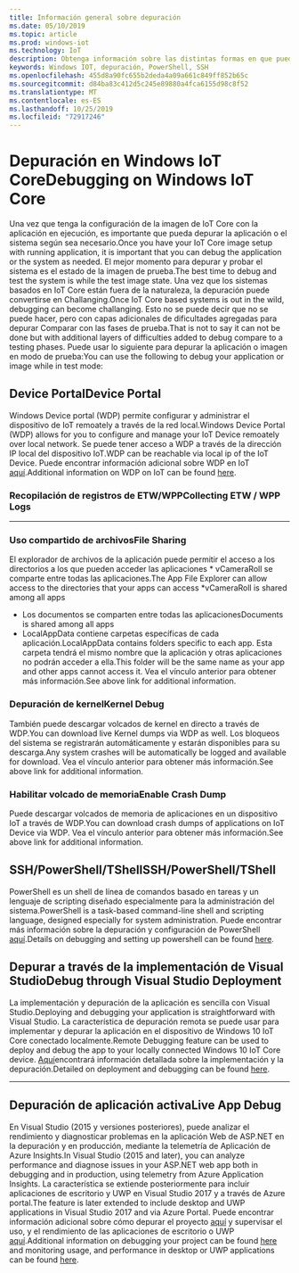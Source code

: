 ```yaml
---
title: Información general sobre depuración
ms.date: 05/10/2019
ms.topic: article
ms.prod: windows-iot
ms.technology: IoT
description: Obtenga información sobre las distintas formas en que puede depurar Windows 10 IoT Core.
keywords: Windows IOT, depuración, PowerShell, SSH
ms.openlocfilehash: 455d8a90fc655b2deda4a09a661c849ff852b65c
ms.sourcegitcommit: d84ba83c412d5c245e89880a4fca6155d98c8f52
ms.translationtype: MT
ms.contentlocale: es-ES
ms.lasthandoff: 10/25/2019
ms.locfileid: "72917246"
---
```

# <a name="debugging-on-windows-iot-core"></a><span data-ttu-id="3e8e0-104">Depuración en Windows IoT Core</span><span class="sxs-lookup"><span data-stu-id="3e8e0-104">Debugging on Windows IoT Core</span></span>
<span data-ttu-id="3e8e0-105">Una vez que tenga la configuración de la imagen de IoT Core con la aplicación en ejecución, es importante que pueda depurar la aplicación o el sistema según sea necesario.</span><span class="sxs-lookup"><span data-stu-id="3e8e0-105">Once you have your IoT Core image setup with running application, it is important that you can debug the application or the system as needed.</span></span> <span data-ttu-id="3e8e0-106">El mejor momento para depurar y probar el sistema es el estado de la imagen de prueba.</span><span class="sxs-lookup"><span data-stu-id="3e8e0-106">The best time to debug and test the system is while the test image state.</span></span> <span data-ttu-id="3e8e0-107">Una vez que los sistemas basados en IoT Core están fuera de la naturaleza, la depuración puede convertirse en Challanging.</span><span class="sxs-lookup"><span data-stu-id="3e8e0-107">Once IoT Core based systems is out in the wild, debugging can become challanging.</span></span> <span data-ttu-id="3e8e0-108">Esto no se puede decir que no se puede hacer, pero con capas adicionales de dificultades agregadas para depurar Comparar con las fases de prueba.</span><span class="sxs-lookup"><span data-stu-id="3e8e0-108">That is not to say it can not be done but with additional layers of difficulties added to debug compare to a testing phases.</span></span> <span data-ttu-id="3e8e0-109">Puede usar lo siguiente para depurar la aplicación o imagen en modo de prueba:</span><span class="sxs-lookup"><span data-stu-id="3e8e0-109">You can use the following to debug your application or image while in test mode:</span></span>

## <a name="device-portal"></a><span data-ttu-id="3e8e0-110">Device Portal</span><span class="sxs-lookup"><span data-stu-id="3e8e0-110">Device Portal</span></span>
<span data-ttu-id="3e8e0-111">Windows Device portal (WDP) permite configurar y administrar el dispositivo de IoT remoately a través de la red local.</span><span class="sxs-lookup"><span data-stu-id="3e8e0-111">Windows Device Portal (WDP) allows for you to configure and manage your IoT Device remoately over local network.</span></span> <span data-ttu-id="3e8e0-112">Se puede tener acceso a WDP a través de la dirección IP local del dispositivo IoT.</span><span class="sxs-lookup"><span data-stu-id="3e8e0-112">WDP can be reachable via local ip of the IoT Device.</span></span> <span data-ttu-id="3e8e0-113">Puede encontrar información adicional sobre WDP en IoT [aquí](https://docs.microsoft.com/en-us/windows/iot-core/manage-your-device/DevicePortal).</span><span class="sxs-lookup"><span data-stu-id="3e8e0-113">Additional information on WDP on IoT can be found [here](https://docs.microsoft.com/en-us/windows/iot-core/manage-your-device/DevicePortal).</span></span>

### <a name="collecting-etw--wpp-logs"></a><span data-ttu-id="3e8e0-114">Recopilación de registros de ETW/WPP</span><span class="sxs-lookup"><span data-stu-id="3e8e0-114">Collecting ETW / WPP Logs</span></span> 
-----

### <a name="file-sharing"></a><span data-ttu-id="3e8e0-115">Uso compartido de archivos</span><span class="sxs-lookup"><span data-stu-id="3e8e0-115">File Sharing</span></span>
<span data-ttu-id="3e8e0-116">El explorador de archivos de la aplicación puede permitir el acceso a los directorios a los que pueden acceder las aplicaciones \* vCameraRoll se comparte entre todas las aplicaciones.</span><span class="sxs-lookup"><span data-stu-id="3e8e0-116">The App File Explorer can allow access to the directories that your apps can access \*vCameraRoll is shared among all apps</span></span>
* <span data-ttu-id="3e8e0-117">Los documentos se comparten entre todas las aplicaciones</span><span class="sxs-lookup"><span data-stu-id="3e8e0-117">Documents is shared among all apps</span></span>
* <span data-ttu-id="3e8e0-118">LocalAppData contiene carpetas específicas de cada aplicación.</span><span class="sxs-lookup"><span data-stu-id="3e8e0-118">LocalAppData contains folders specific to each app.</span></span> <span data-ttu-id="3e8e0-119">Esta carpeta tendrá el mismo nombre que la aplicación y otras aplicaciones no podrán acceder a ella.</span><span class="sxs-lookup"><span data-stu-id="3e8e0-119">This folder will be the same name as your app and other apps cannot access it.</span></span>
<span data-ttu-id="3e8e0-120">Vea el vínculo anterior para obtener más información.</span><span class="sxs-lookup"><span data-stu-id="3e8e0-120">See above link for additional information.</span></span>

### <a name="kernel-debug"></a><span data-ttu-id="3e8e0-121">Depuración de kernel</span><span class="sxs-lookup"><span data-stu-id="3e8e0-121">Kernel Debug</span></span>
<span data-ttu-id="3e8e0-122">También puede descargar volcados de kernel en directo a través de WDP.</span><span class="sxs-lookup"><span data-stu-id="3e8e0-122">You can download live Kernel dumps via WDP as well.</span></span> <span data-ttu-id="3e8e0-123">Los bloqueos del sistema se registrarán automáticamente y estarán disponibles para su descarga.</span><span class="sxs-lookup"><span data-stu-id="3e8e0-123">Any system crashes will be automatically be logged and available for download.</span></span> <span data-ttu-id="3e8e0-124">Vea el vínculo anterior para obtener más información.</span><span class="sxs-lookup"><span data-stu-id="3e8e0-124">See above link for additional information.</span></span>

### <a name="enable-crash-dump"></a><span data-ttu-id="3e8e0-125">Habilitar volcado de memoria</span><span class="sxs-lookup"><span data-stu-id="3e8e0-125">Enable Crash Dump</span></span>
<span data-ttu-id="3e8e0-126">Puede descargar volcados de memoria de aplicaciones en un dispositivo IoT a través de WDP.</span><span class="sxs-lookup"><span data-stu-id="3e8e0-126">You can download crash dumps of applications on IoT Device via WDP.</span></span> <span data-ttu-id="3e8e0-127">Vea el vínculo anterior para obtener más información.</span><span class="sxs-lookup"><span data-stu-id="3e8e0-127">See above link for additional information.</span></span>

## <a name="sshpowershelltshell"></a><span data-ttu-id="3e8e0-128">SSH/PowerShell/TShell</span><span class="sxs-lookup"><span data-stu-id="3e8e0-128">SSH/PowerShell/TShell</span></span>
<span data-ttu-id="3e8e0-129">PowerShell es un shell de línea de comandos basado en tareas y un lenguaje de scripting diseñado especialmente para la administración del sistema.</span><span class="sxs-lookup"><span data-stu-id="3e8e0-129">PowerShell is a task-based command-line shell and scripting language, designed especially for system administration.</span></span> <span data-ttu-id="3e8e0-130">Puede encontrar más información sobre la depuración y configuración de PowerShell [aquí](../connect-your-device/powershell.md).</span><span class="sxs-lookup"><span data-stu-id="3e8e0-130">Details on debugging and setting up powershell can be found [here](../connect-your-device/powershell.md).</span></span>

## <a name="debug-through-visual-studio-deployment"></a><span data-ttu-id="3e8e0-131">Depurar a través de la implementación de Visual Studio</span><span class="sxs-lookup"><span data-stu-id="3e8e0-131">Debug through Visual Studio Deployment</span></span>
<span data-ttu-id="3e8e0-132">La implementación y depuración de la aplicación es sencilla con Visual Studio.</span><span class="sxs-lookup"><span data-stu-id="3e8e0-132">Deploying and debugging your application is straightforward with Visual Studio.</span></span> <span data-ttu-id="3e8e0-133">La característica de depuración remota se puede usar para implementar y depurar la aplicación en el dispositivo de Windows 10 IoT Core conectado localmente.</span><span class="sxs-lookup"><span data-stu-id="3e8e0-133">Remote Debugging feature can be used to deploy and debug the app to your locally connected Windows 10 IoT Core device.</span></span> <span data-ttu-id="3e8e0-134">[Aquí](../develop-your-app/RemoteDebugging.md)encontrará información detallada sobre la implementación y la depuración.</span><span class="sxs-lookup"><span data-stu-id="3e8e0-134">Detailed on deployment and debugging can be found [here](../develop-your-app/RemoteDebugging.md).</span></span>

-----
## <a name="live-app-debug"></a><span data-ttu-id="3e8e0-135">Depuración de aplicación activa</span><span class="sxs-lookup"><span data-stu-id="3e8e0-135">Live App Debug</span></span>
<span data-ttu-id="3e8e0-136">En Visual Studio (2015 y versiones posteriores), puede analizar el rendimiento y diagnosticar problemas en la aplicación Web de ASP.NET en la depuración y en producción, mediante la telemetría de Aplicación de Azure Insights.</span><span class="sxs-lookup"><span data-stu-id="3e8e0-136">In Visual Studio (2015 and later), you can analyze performance and diagnose issues in your ASP.NET web app both in debugging and in production, using telemetry from Azure Application Insights.</span></span> <span data-ttu-id="3e8e0-137">La característica se extiende posteriormente para incluir aplicaciones de escritorio y UWP en Visual Studio 2017 y a través de Azure portal.</span><span class="sxs-lookup"><span data-stu-id="3e8e0-137">The feature is later extended to include desktop and UWP applications in Visual Studio 2017 and via Azure Portal.</span></span> <span data-ttu-id="3e8e0-138">Puede encontrar información adicional sobre cómo depurar el proyecto [aquí](https://docs.microsoft.com/en-us/azure/azure-monitor/app/visual-studio) y supervisar el uso, y el rendimiento de las aplicaciones de escritorio o UWP [aquí](https://docs.microsoft.com/en-us/azure/azure-monitor/app/windows-desktop).</span><span class="sxs-lookup"><span data-stu-id="3e8e0-138">Additional information on debugging your project can be found [here](https://docs.microsoft.com/en-us/azure/azure-monitor/app/visual-studio) and monitoring usage, and performance in desktop or UWP applications can be found [here](https://docs.microsoft.com/en-us/azure/azure-monitor/app/windows-desktop).</span></span>
